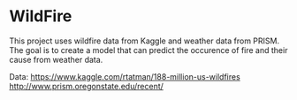 # WildFire

This project uses wildfire data from Kaggle and weather data from PRISM.
The goal is to create a model that can predict the occurence of fire and their cause
from weather data.

Data:
https://www.kaggle.com/rtatman/188-million-us-wildfires
http://www.prism.oregonstate.edu/recent/
